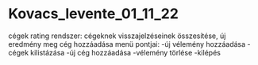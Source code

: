 # Kovacs_levente_01_11_22
cégek rating rendszer:
  cégeknek visszajelzéseinek összesítése, új eredmény meg cég hozzáadása
  menü pontjai:
    -új vélemény hozzáadása
    -cégek kilistázása
    -új cég hozzáadása
    -vélemény törlése
    -kilépés
